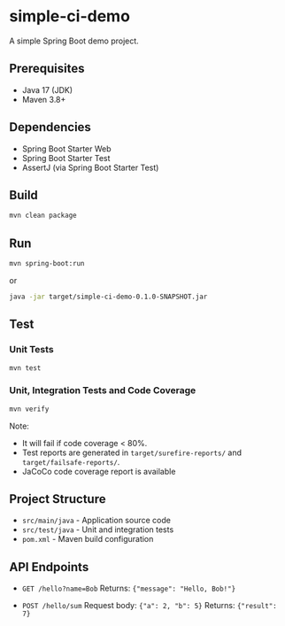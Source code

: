 # simple-ci-demo

A simple Spring Boot demo project.

## Prerequisites

- Java 17 (JDK)
- Maven 3.8+

## Dependencies

- Spring Boot Starter Web
- Spring Boot Starter Test
- AssertJ (via Spring Boot Starter Test)

## Build

```sh
mvn clean package
```

## Run

```sh
mvn spring-boot:run
```
or
```sh
java -jar target/simple-ci-demo-0.1.0-SNAPSHOT.jar
```

## Test

### Unit Tests

```sh
mvn test
```

### Unit, Integration Tests and Code Coverage

```sh
mvn verify
```
Note:
* It will fail if code coverage < 80%.
* Test reports are generated in `target/surefire-reports/` and `target/failsafe-reports/`.
* JaCoCo code coverage report is available

## Project Structure

- `src/main/java` - Application source code
- `src/test/java` - Unit and integration tests
- `pom.xml` - Maven build configuration

## API Endpoints

- `GET /hello?name=Bob`
  Returns: `{"message": "Hello, Bob!"}`

- `POST /hello/sum`
  Request body: `{"a": 2, "b": 5}`
  Returns: `{"result": 7}`
